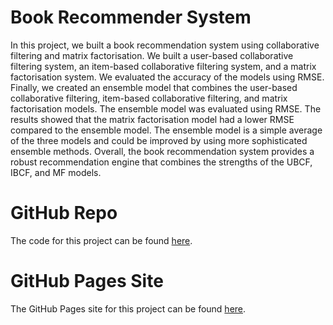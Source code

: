 # Book Recommender System

In this project, we built a book recommendation system using collaborative filtering and matrix factorisation. We built a user-based collaborative filtering system, an item-based collaborative filtering system, and a matrix factorisation system. We evaluated the accuracy of the models using RMSE. Finally, we created an ensemble model that combines the user-based collaborative filtering, item-based collaborative filtering, and matrix factorisation models. The ensemble model was evaluated using RMSE. The results showed that the matrix factorisation model had a lower RMSE compared to the ensemble model. The ensemble model is a simple average of the three models and could be improved by using more sophisticated ensemble methods. Overall, the book recommendation system provides a robust recommendation engine that combines the strengths of the UBCF, IBCF, and MF models.

# GitHub Repo

The code for this project can be found [here](https://github.com/TinoMuzambi/BookRecommenderSystem).

# GitHub Pages Site

The GitHub Pages site for this project can be found [here](https://tinomuzambi.github.io/BookRecommenderSystem/).